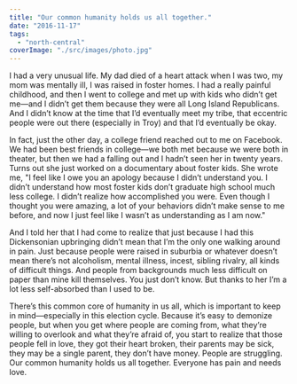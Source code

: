 ```yaml
---
title: "Our common humanity holds us all together."
date: "2016-11-17"
tags: 
  - "north-central"
coverImage: "./src/images/photo.jpg"
---
```


I had a very unusual life. My dad died of a heart attack when I was two, my mom was mentally ill, I was raised in foster homes. I had a really painful childhood, and then I went to college and met up with kids who didn’t get me—and I didn’t get them because they were all Long Island Republicans. And I didn’t know at the time that I’d eventually meet my tribe, that eccentric people were out there (especially in Troy) and that I’d eventually be okay.

In fact, just the other day, a college friend reached out to me on Facebook. We had been best friends in college—we both met because we were both in theater, but then we had a falling out and I hadn’t seen her in twenty years. Turns out she just worked on a documentary about foster kids. She wrote me, "I feel like I owe you an apology because I didn’t understand you. I didn’t understand how most foster kids don’t graduate high school much less college. I didn’t realize how accomplished you were. Even though I thought you were amazing, a lot of your behaviors didn’t make sense to me before, and now I just feel like I wasn’t as understanding as I am now."

And I told her that I had come to realize that just because I had this Dickensonian upbringing didn’t mean that I’m the only one walking around in pain. Just because people were raised in suburbia or whatever doesn’t mean there’s not alcoholism, mental illness, incest, sibling rivalry, all kinds of difficult things. And people from backgrounds much less difficult on paper than mine kill themselves. You just don’t know. But thanks to her I’m a lot less self-absorbed than I used to be.

There’s this common core of humanity in us all, which is important to keep in mind—especially in this election cycle. Because it’s easy to demonize people, but when you get where people are coming from, what they’re willing to overlook and what they’re afraid of, you start to realize that those people fell in love, they got their heart broken, their parents may be sick, they may be a single parent, they don’t have money. People are struggling. Our common humanity holds us all together. Everyone has pain and needs love.
